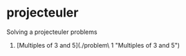 projecteuler
============
Solving a projecteuler problems  
  
1. [Multiples of 3 and 5](./problem\ 1 "Multiples of 3 and 5")
